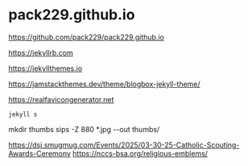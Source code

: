 # pack229.github.io

https://github.com/pack229/pack229.github.io

https://jekyllrb.com

https://jekyllthemes.io

https://jamstackthemes.dev/theme/blogbox-jekyll-theme/

https://realfavicongenerator.net

`jekyll s`

mkdir thumbs
sips -Z 880 *.jpg --out thumbs/

https://dsj.smugmug.com/Events/2025/03-30-25-Catholic-Scouting-Awards-Ceremony
https://nccs-bsa.org/religious-emblems/
